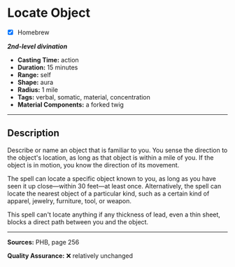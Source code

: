 # Locate Object
- [x] Homebrew

***2nd-level divination***
- **Casting Time:** action
- **Duration:** 15 minutes
- **Range:** self
- **Shape:** aura
- **Radius:** 1 mile
- **Tags:** verbal, somatic, material, concentration
- **Material Components:** a forked twig

---

## Description
Describe or name an object that is familiar to you.
You sense the direction to the object's location, as long as that object is within a mile of you.
If the object is in motion, you know the direction of its movement.

The spell can locate a specific object known to you, as long as you have seen it up close&mdash;within 30 feet&mdash;at least once.
Alternatively, the spell can locate the nearest object of a particular kind, such as a certain kind of apparel, jewelry, furniture, tool, or weapon.

This spell can't locate anything if any thickness of lead, even a thin sheet, blocks a direct path between you and the object.

---

**Sources:** PHB, page 256

**Quality Assurance:** :x: relatively unchanged
